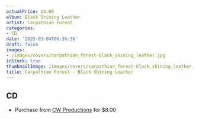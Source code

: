 ```yaml
---
actualPrice: $8.00
album: Black Shining Leather
artist: Carpathian Forest
categories:
- CD
date: '2025-03-04T06:36:36'
draft: false
images:
- /images/covers/carpathian_forest-black_shining_leather.jpg
inStock: true
thumbnailImage: /images/covers/carpathian_forest-black_shining_leather-thumb.jpg
title: Carpathian Forest - Black Shining Leather
---
```


## CD
* Purchase from [CW Productions](https://shop.cwproductions.net/products/carpathian-forest-black-shining-leather-cd) for $8.00
